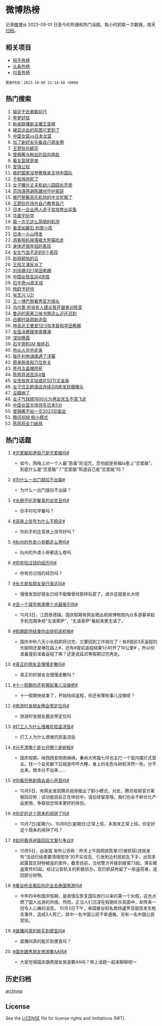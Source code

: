 # 微博热榜

记录[微博](https://www.weibo.com)从 2023-09-01 日至今的热搜和热门话题。每小时抓取一次数据，按天[归档](archives)。

## 相关项目

- [知乎热榜](https://github.com/hotarchive/zhihu)
- [头条热榜](https://github.com/hotarchive/toutiao)
- [抖音热榜](https://github.com/hotarchive/douyin)


`更新时间：2023-10-05 21:14:50 +0800`

## 热门搜索

1. [铆足干劲勇毅前行](https://m.weibo.cn/search?containerid=100103type%3D1%26t%3D10%26q%3D%23%E9%93%86%E8%B6%B3%E5%B9%B2%E5%8A%B2%E5%8B%87%E6%AF%85%E5%89%8D%E8%A1%8C%23&stream_entry_id=51&isnewpage=1&extparam=seat%3D1%26cate%3D10103%26dgr%3D0%26pos%3D0%26q%3D%2523%25E9%2593%2586%25E8%25B6%25B3%25E5%25B9%25B2%25E5%258A%25B2%25E5%258B%2587%25E6%25AF%2585%25E5%2589%258D%25E8%25A1%258C%2523%26c_type%3D51%26filter_type%3Drealtimehot%26stream_entry_id%3D51%26display_time%3D1696511688%26pre_seqid%3D169651168881601306964)
1. [李梦好猛](https://m.weibo.cn/search?containerid=100103type%3D1%26t%3D10%26q%3D%E6%9D%8E%E6%A2%A6%E5%A5%BD%E7%8C%9B&stream_entry_id=31&isnewpage=1&extparam=seat%3D1%26cate%3D5001%26band_rank%3D1%26pos%3D0%26q%3D%25E6%259D%258E%25E6%25A2%25A6%25E5%25A5%25BD%25E7%258C%259B%26flag%3D1%26dgr%3D0%26filter_type%3Drealtimehot%26stream_entry_id%3D31%26realpos%3D1%26c_type%3D31%26lcate%3D5001%26display_time%3D1696511688%26pre_seqid%3D169651168881601306964)
1. [新闻联播新主播王音棋](https://m.weibo.cn/search?containerid=100103type%3D1%26t%3D10%26q%3D%23%E6%96%B0%E9%97%BB%E8%81%94%E6%92%AD%E6%96%B0%E4%B8%BB%E6%92%AD%E7%8E%8B%E9%9F%B3%E6%A3%8B%23&stream_entry_id=31&isnewpage=1&extparam=seat%3D1%26cate%3D5001%26band_rank%3D2%26pos%3D1%26q%3D%2523%25E6%2596%25B0%25E9%2597%25BB%25E8%2581%2594%25E6%2592%25AD%25E6%2596%25B0%25E4%25B8%25BB%25E6%2592%25AD%25E7%258E%258B%25E9%259F%25B3%25E6%25A3%258B%2523%26flag%3D2%26dgr%3D0%26filter_type%3Drealtimehot%26stream_entry_id%3D31%26realpos%3D2%26c_type%3D31%26lcate%3D5001%26display_time%3D1696511688%26pre_seqid%3D169651168881601306964)
1. [被亚运会的氛围可爱到了](https://m.weibo.cn/search?containerid=100103type%3D1%26t%3D10%26q%3D%23%E8%A2%AB%E4%BA%9A%E8%BF%90%E4%BC%9A%E7%9A%84%E6%B0%9B%E5%9B%B4%E5%8F%AF%E7%88%B1%E5%88%B0%E4%BA%86%23&stream_entry_id=31&isnewpage=1&extparam=seat%3D1%26cate%3D5001%26band_rank%3D3%26pos%3D2%26q%3D%2523%25E8%25A2%25AB%25E4%25BA%259A%25E8%25BF%2590%25E4%25BC%259A%25E7%259A%2584%25E6%25B0%259B%25E5%259B%25B4%25E5%258F%25AF%25E7%2588%25B1%25E5%2588%25B0%25E4%25BA%2586%2523%26flag%3D1%26dgr%3D0%26filter_type%3Drealtimehot%26stream_entry_id%3D31%26realpos%3D3%26c_type%3D31%26lcate%3D5001%26display_time%3D1696511688%26pre_seqid%3D169651168881601306964)
1. [中国女篮vs日本女篮](https://m.weibo.cn/search?containerid=100103type%3D1%26t%3D10%26q%3D%23%E4%B8%AD%E5%9B%BD%E5%A5%B3%E7%AF%AEvs%E6%97%A5%E6%9C%AC%E5%A5%B3%E7%AF%AE%23&stream_entry_id=31&isnewpage=1&extparam=seat%3D1%26cate%3D5001%26band_rank%3D4%26pos%3D3%26q%3D%2523%25E4%25B8%25AD%25E5%259B%25BD%25E5%25A5%25B3%25E7%25AF%25AEvs%25E6%2597%25A5%25E6%259C%25AC%25E5%25A5%25B3%25E7%25AF%25AE%2523%26flag%3D16%26dgr%3D0%26filter_type%3Drealtimehot%26stream_entry_id%3D31%26realpos%3D4%26c_type%3D31%26lcate%3D5001%26display_time%3D1696511688%26pre_seqid%3D169651168881601306964)
1. [加了新好友先看自己朋友圈](https://m.weibo.cn/search?containerid=100103type%3D1%26t%3D10%26q%3D%23%E5%8A%A0%E4%BA%86%E6%96%B0%E5%A5%BD%E5%8F%8B%E5%85%88%E7%9C%8B%E8%87%AA%E5%B7%B1%E6%9C%8B%E5%8F%8B%E5%9C%88%23&stream_entry_id=31&isnewpage=1&extparam=seat%3D1%26cate%3D5001%26band_rank%3D5%26pos%3D4%26q%3D%2523%25E5%258A%25A0%25E4%25BA%2586%25E6%2596%25B0%25E5%25A5%25BD%25E5%258F%258B%25E5%2585%2588%25E7%259C%258B%25E8%2587%25AA%25E5%25B7%25B1%25E6%259C%258B%25E5%258F%258B%25E5%259C%2588%2523%26flag%3D1%26dgr%3D0%26filter_type%3Drealtimehot%26stream_entry_id%3D31%26realpos%3D5%26c_type%3D31%26lcate%3D5001%26display_time%3D1696511688%26pre_seqid%3D169651168881601306964)
1. [王楚钦孙颖莎](https://m.weibo.cn/search?containerid=100103type%3D1%26t%3D10%26q%3D%E7%8E%8B%E6%A5%9A%E9%92%A6%E5%AD%99%E9%A2%96%E8%8E%8E&stream_entry_id=31&isnewpage=1&extparam=seat%3D1%26cate%3D5001%26band_rank%3D6%26pos%3D5%26q%3D%25E7%258E%258B%25E6%25A5%259A%25E9%2592%25A6%25E5%25AD%2599%25E9%25A2%2596%25E8%258E%258E%26flag%3D2%26dgr%3D0%26filter_type%3Drealtimehot%26stream_entry_id%3D31%26realpos%3D6%26c_type%3D31%26lcate%3D5001%26display_time%3D1696511688%26pre_seqid%3D169651168881601306964)
1. [曾舜晞与粉丝的双向奔赴](https://m.weibo.cn/search?containerid=100103type%3D1%26t%3D10%26q%3D%23%E6%9B%BE%E8%88%9C%E6%99%9E%E4%B8%8E%E7%B2%89%E4%B8%9D%E7%9A%84%E5%8F%8C%E5%90%91%E5%A5%94%E8%B5%B4%23&stream_entry_id=31&isnewpage=1&extparam=seat%3D1%26cate%3D5001%26band_rank%3D7%26pos%3D6%26q%3D%2523%25E6%259B%25BE%25E8%2588%259C%25E6%2599%259E%25E4%25B8%258E%25E7%25B2%2589%25E4%25B8%259D%25E7%259A%2584%25E5%258F%258C%25E5%2590%2591%25E5%25A5%2594%25E8%25B5%25B4%2523%26is_ad_pos%3D1%26adid%3D206994%26dgr%3D0%26stream_entry_id%3D31%26filter_type%3Drealtimehot%26c_type%3D31%26lcate%3D5001%26display_time%3D1696511688%26pre_seqid%3D169651168881601306964)
1. [看女篮就是爽](https://m.weibo.cn/search?containerid=100103type%3D1%26t%3D10%26q%3D%E7%9C%8B%E5%A5%B3%E7%AF%AE%E5%B0%B1%E6%98%AF%E7%88%BD&stream_entry_id=31&isnewpage=1&extparam=seat%3D1%26cate%3D5001%26band_rank%3D7%26pos%3D7%26q%3D%25E7%259C%258B%25E5%25A5%25B3%25E7%25AF%25AE%25E5%25B0%25B1%25E6%2598%25AF%25E7%2588%25BD%26flag%3D1%26dgr%3D0%26filter_type%3Drealtimehot%26stream_entry_id%3D31%26realpos%3D7%26c_type%3D31%26lcate%3D5001%26display_time%3D1696511688%26pre_seqid%3D169651168881601306964)
1. [爱情公狱](https://m.weibo.cn/search?containerid=100103type%3D1%26t%3D10%26q%3D%23%E7%88%B1%E6%83%85%E5%85%AC%E7%8B%B1%23&stream_entry_id=31&isnewpage=1&extparam=seat%3D1%26cate%3D5001%26band_rank%3D8%26pos%3D8%26q%3D%2523%25E7%2588%25B1%25E6%2583%2585%25E5%2585%25AC%25E7%258B%25B1%2523%26flag%3D2%26dgr%3D0%26filter_type%3Drealtimehot%26stream_entry_id%3D31%26realpos%3D8%26c_type%3D31%26lcate%3D5001%26display_time%3D1696511688%26pre_seqid%3D169651168881601306964)
1. [我的国家没参赛我来支持中国队](https://m.weibo.cn/search?containerid=100103type%3D1%26t%3D10%26q%3D%23%E6%88%91%E7%9A%84%E5%9B%BD%E5%AE%B6%E6%B2%A1%E5%8F%82%E8%B5%9B%E6%88%91%E6%9D%A5%E6%94%AF%E6%8C%81%E4%B8%AD%E5%9B%BD%E9%98%9F%23&stream_entry_id=31&isnewpage=1&extparam=seat%3D1%26cate%3D5001%26band_rank%3D9%26pos%3D9%26q%3D%2523%25E6%2588%2591%25E7%259A%2584%25E5%259B%25BD%25E5%25AE%25B6%25E6%25B2%25A1%25E5%258F%2582%25E8%25B5%259B%25E6%2588%2591%25E6%259D%25A5%25E6%2594%25AF%25E6%258C%2581%25E4%25B8%25AD%25E5%259B%25BD%25E9%2598%259F%2523%26flag%3D0%26dgr%3D0%26filter_type%3Drealtimehot%26stream_entry_id%3D31%26realpos%3D9%26c_type%3D31%26lcate%3D5001%26display_time%3D1696511688%26pre_seqid%3D169651168881601306964)
1. [于和伟帅死了](https://m.weibo.cn/search?containerid=100103type%3D1%26t%3D10%26q%3D%23%E4%BA%8E%E5%92%8C%E4%BC%9F%E5%B8%85%E6%AD%BB%E4%BA%86%23&stream_entry_id=31&isnewpage=1&extparam=seat%3D1%26cate%3D5001%26band_rank%3D10%26pos%3D10%26q%3D%2523%25E4%25BA%258E%25E5%2592%258C%25E4%25BC%259F%25E5%25B8%2585%25E6%25AD%25BB%25E4%25BA%2586%2523%26flag%3D1%26dgr%3D0%26filter_type%3Drealtimehot%26stream_entry_id%3D31%26realpos%3D10%26c_type%3D31%26lcate%3D5001%26display_time%3D1696511688%26pre_seqid%3D169651168881601306964)
1. [女子曝光丈夫和幼儿园园长开房](https://m.weibo.cn/search?containerid=100103type%3D1%26t%3D10%26q%3D%23%E5%A5%B3%E5%AD%90%E6%9B%9D%E5%85%89%E4%B8%88%E5%A4%AB%E5%92%8C%E5%B9%BC%E5%84%BF%E5%9B%AD%E5%9B%AD%E9%95%BF%E5%BC%80%E6%88%BF%23&stream_entry_id=31&isnewpage=1&extparam=seat%3D1%26cate%3D5001%26band_rank%3D11%26pos%3D11%26q%3D%2523%25E5%25A5%25B3%25E5%25AD%2590%25E6%259B%259D%25E5%2585%2589%25E4%25B8%2588%25E5%25A4%25AB%25E5%2592%258C%25E5%25B9%25BC%25E5%2584%25BF%25E5%259B%25AD%25E5%259B%25AD%25E9%2595%25BF%25E5%25BC%2580%25E6%2588%25BF%2523%26flag%3D2%26dgr%3D0%26filter_type%3Drealtimehot%26stream_entry_id%3D31%26realpos%3D11%26c_type%3D31%26lcate%3D5001%26display_time%3D1696511688%26pre_seqid%3D169651168881601306964)
1. [范玮琪感谢陈建州守护家庭](https://m.weibo.cn/search?containerid=100103type%3D1%26t%3D10%26q%3D%23%E8%8C%83%E7%8E%AE%E7%90%AA%E6%84%9F%E8%B0%A2%E9%99%88%E5%BB%BA%E5%B7%9E%E5%AE%88%E6%8A%A4%E5%AE%B6%E5%BA%AD%23&stream_entry_id=31&isnewpage=1&extparam=seat%3D1%26cate%3D5001%26band_rank%3D12%26pos%3D12%26q%3D%2523%25E8%258C%2583%25E7%258E%25AE%25E7%2590%25AA%25E6%2584%259F%25E8%25B0%25A2%25E9%2599%2588%25E5%25BB%25BA%25E5%25B7%259E%25E5%25AE%2588%25E6%258A%25A4%25E5%25AE%25B6%25E5%25BA%25AD%2523%26flag%3D1%26dgr%3D0%26filter_type%3Drealtimehot%26stream_entry_id%3D31%26realpos%3D12%26c_type%3D31%26lcate%3D5001%26display_time%3D1696511688%26pre_seqid%3D169651168881601306964)
1. [被巴黎戴高乐机场的中文折服了](https://m.weibo.cn/search?containerid=100103type%3D1%26t%3D10%26q%3D%23%E8%A2%AB%E5%B7%B4%E9%BB%8E%E6%88%B4%E9%AB%98%E4%B9%90%E6%9C%BA%E5%9C%BA%E7%9A%84%E4%B8%AD%E6%96%87%E6%8A%98%E6%9C%8D%E4%BA%86%23&stream_entry_id=31&isnewpage=1&extparam=seat%3D1%26cate%3D5001%26band_rank%3D13%26pos%3D13%26q%3D%2523%25E8%25A2%25AB%25E5%25B7%25B4%25E9%25BB%258E%25E6%2588%25B4%25E9%25AB%2598%25E4%25B9%2590%25E6%259C%25BA%25E5%259C%25BA%25E7%259A%2584%25E4%25B8%25AD%25E6%2596%2587%25E6%258A%2598%25E6%259C%258D%25E4%25BA%2586%2523%26flag%3D1%26dgr%3D0%26filter_type%3Drealtimehot%26stream_entry_id%3D31%26realpos%3D13%26c_type%3D31%26lcate%3D5001%26display_time%3D1696511688%26pre_seqid%3D169651168881601306964)
1. [王楚钦在场外自己教育自己](https://m.weibo.cn/search?containerid=100103type%3D1%26t%3D10%26q%3D%23%E7%8E%8B%E6%A5%9A%E9%92%A6%E5%9C%A8%E5%9C%BA%E5%A4%96%E8%87%AA%E5%B7%B1%E6%95%99%E8%82%B2%E8%87%AA%E5%B7%B1%23&stream_entry_id=31&isnewpage=1&extparam=seat%3D1%26cate%3D5001%26band_rank%3D14%26pos%3D14%26q%3D%2523%25E7%258E%258B%25E6%25A5%259A%25E9%2592%25A6%25E5%259C%25A8%25E5%259C%25BA%25E5%25A4%2596%25E8%2587%25AA%25E5%25B7%25B1%25E6%2595%2599%25E8%2582%25B2%25E8%2587%25AA%25E5%25B7%25B1%2523%26flag%3D1%26dgr%3D0%26filter_type%3Drealtimehot%26stream_entry_id%3D31%26realpos%3D14%26c_type%3D31%26lcate%3D5001%26display_time%3D1696511688%26pre_seqid%3D169651168881601306964)
1. [日本一企业用人造子宫培育出鲨鱼](https://m.weibo.cn/search?containerid=100103type%3D1%26t%3D10%26q%3D%23%E6%97%A5%E6%9C%AC%E4%B8%80%E4%BC%81%E4%B8%9A%E7%94%A8%E4%BA%BA%E9%80%A0%E5%AD%90%E5%AE%AB%E5%9F%B9%E8%82%B2%E5%87%BA%E9%B2%A8%E9%B1%BC%23&stream_entry_id=31&isnewpage=1&extparam=seat%3D1%26cate%3D5001%26band_rank%3D15%26pos%3D15%26q%3D%2523%25E6%2597%25A5%25E6%259C%25AC%25E4%25B8%2580%25E4%25BC%2581%25E4%25B8%259A%25E7%2594%25A8%25E4%25BA%25BA%25E9%2580%25A0%25E5%25AD%2590%25E5%25AE%25AB%25E5%259F%25B9%25E8%2582%25B2%25E5%2587%25BA%25E9%25B2%25A8%25E9%25B1%25BC%2523%26flag%3D0%26dgr%3D0%26filter_type%3Drealtimehot%26stream_entry_id%3D31%26realpos%3D15%26c_type%3D31%26lcate%3D5001%26display_time%3D1696511688%26pre_seqid%3D169651168881601306964)
1. [华晨宇劝学](https://m.weibo.cn/search?containerid=100103type%3D1%26t%3D10%26q%3D%23%E5%8D%8E%E6%99%A8%E5%AE%87%E5%8A%9D%E5%AD%A6%23&stream_entry_id=31&isnewpage=1&extparam=seat%3D1%26cate%3D5001%26band_rank%3D16%26pos%3D16%26q%3D%2523%25E5%258D%258E%25E6%2599%25A8%25E5%25AE%2587%25E5%258A%259D%25E5%25AD%25A6%2523%26flag%3D1%26dgr%3D0%26filter_type%3Drealtimehot%26stream_entry_id%3D31%26realpos%3D16%26c_type%3D31%26lcate%3D5001%26display_time%3D1696511688%26pre_seqid%3D169651168881601306964)
1. [第一次见这么简陋的机场](https://m.weibo.cn/search?containerid=100103type%3D1%26t%3D10%26q%3D%E7%AC%AC%E4%B8%80%E6%AC%A1%E8%A7%81%E8%BF%99%E4%B9%88%E7%AE%80%E9%99%8B%E7%9A%84%E6%9C%BA%E5%9C%BA&stream_entry_id=31&isnewpage=1&extparam=seat%3D1%26cate%3D5001%26band_rank%3D17%26pos%3D17%26q%3D%25E7%25AC%25AC%25E4%25B8%2580%25E6%25AC%25A1%25E8%25A7%2581%25E8%25BF%2599%25E4%25B9%2588%25E7%25AE%2580%25E9%2599%258B%25E7%259A%2584%25E6%259C%25BA%25E5%259C%25BA%26flag%3D1%26dgr%3D0%26filter_type%3Drealtimehot%26stream_entry_id%3D31%26realpos%3D17%26c_type%3D31%26lcate%3D5001%26display_time%3D1696511688%26pre_seqid%3D169651168881601306964)
1. [看坚如磐石 别带小孩](https://m.weibo.cn/search?containerid=100103type%3D1%26t%3D10%26q%3D%E7%9C%8B%E5%9D%9A%E5%A6%82%E7%A3%90%E7%9F%B3+%E5%88%AB%E5%B8%A6%E5%B0%8F%E5%AD%A9&stream_entry_id=31&isnewpage=1&extparam=seat%3D1%26cate%3D5001%26band_rank%3D18%26pos%3D18%26q%3D%25E7%259C%258B%25E5%259D%259A%25E5%25A6%2582%25E7%25A3%2590%25E7%259F%25B3%2520%25E5%2588%25AB%25E5%25B8%25A6%25E5%25B0%258F%25E5%25AD%25A9%26flag%3D1%26dgr%3D0%26filter_type%3Drealtimehot%26stream_entry_id%3D31%26realpos%3D18%26c_type%3D31%26lcate%3D5001%26display_time%3D1696511688%26pre_seqid%3D169651168881601306964)
1. [日本一火山喷发](https://m.weibo.cn/search?containerid=100103type%3D1%26t%3D10%26q%3D%23%E6%97%A5%E6%9C%AC%E4%B8%80%E7%81%AB%E5%B1%B1%E5%96%B7%E5%8F%91%23&stream_entry_id=31&isnewpage=1&extparam=seat%3D1%26cate%3D5001%26band_rank%3D19%26pos%3D19%26q%3D%2523%25E6%2597%25A5%25E6%259C%25AC%25E4%25B8%2580%25E7%2581%25AB%25E5%25B1%25B1%25E5%2596%25B7%25E5%258F%2591%2523%26flag%3D0%26dgr%3D0%26filter_type%3Drealtimehot%26stream_entry_id%3D31%26realpos%3D19%26c_type%3D31%26lcate%3D5001%26display_time%3D1696511688%26pre_seqid%3D169651168881601306964)
1. [游客相机掉落被大熊猫捡走](https://m.weibo.cn/search?containerid=100103type%3D1%26t%3D10%26q%3D%23%E6%B8%B8%E5%AE%A2%E7%9B%B8%E6%9C%BA%E6%8E%89%E8%90%BD%E8%A2%AB%E5%A4%A7%E7%86%8A%E7%8C%AB%E6%8D%A1%E8%B5%B0%23&stream_entry_id=31&isnewpage=1&extparam=seat%3D1%26cate%3D5001%26band_rank%3D20%26pos%3D20%26q%3D%2523%25E6%25B8%25B8%25E5%25AE%25A2%25E7%259B%25B8%25E6%259C%25BA%25E6%258E%2589%25E8%2590%25BD%25E8%25A2%25AB%25E5%25A4%25A7%25E7%2586%258A%25E7%258C%25AB%25E6%258D%25A1%25E8%25B5%25B0%2523%26flag%3D1%26dgr%3D0%26filter_type%3Drealtimehot%26stream_entry_id%3D31%26realpos%3D20%26c_type%3D31%26lcate%3D5001%26display_time%3D1696511688%26pre_seqid%3D169651168881601306964)
1. [身体还很年轻的表现](https://m.weibo.cn/search?containerid=100103type%3D1%26t%3D10%26q%3D%23%E8%BA%AB%E4%BD%93%E8%BF%98%E5%BE%88%E5%B9%B4%E8%BD%BB%E7%9A%84%E8%A1%A8%E7%8E%B0%23&stream_entry_id=31&isnewpage=1&extparam=seat%3D1%26cate%3D5001%26band_rank%3D21%26pos%3D21%26q%3D%2523%25E8%25BA%25AB%25E4%25BD%2593%25E8%25BF%2598%25E5%25BE%2588%25E5%25B9%25B4%25E8%25BD%25BB%25E7%259A%2584%25E8%25A1%25A8%25E7%258E%25B0%2523%26flag%3D1%26dgr%3D0%26filter_type%3Drealtimehot%26stream_entry_id%3D31%26realpos%3D21%26c_type%3D31%26lcate%3D5001%26display_time%3D1696511688%26pre_seqid%3D169651168881601306964)
1. [女生气血不足的6个表现](https://m.weibo.cn/search?containerid=100103type%3D1%26t%3D10%26q%3D%23%E5%A5%B3%E7%94%9F%E6%B0%94%E8%A1%80%E4%B8%8D%E8%B6%B3%E7%9A%846%E4%B8%AA%E8%A1%A8%E7%8E%B0%23&stream_entry_id=31&isnewpage=1&extparam=seat%3D1%26cate%3D5001%26band_rank%3D22%26pos%3D22%26q%3D%2523%25E5%25A5%25B3%25E7%2594%259F%25E6%25B0%2594%25E8%25A1%2580%25E4%25B8%258D%25E8%25B6%25B3%25E7%259A%25846%25E4%25B8%25AA%25E8%25A1%25A8%25E7%258E%25B0%2523%26flag%3D0%26dgr%3D0%26filter_type%3Drealtimehot%26stream_entry_id%3D31%26realpos%3D22%26c_type%3D31%26lcate%3D5001%26display_time%3D1696511688%26pre_seqid%3D169651168881601306964)
1. [赵丽颖拍的云](https://m.weibo.cn/search?containerid=100103type%3D1%26t%3D10%26q%3D%23%E8%B5%B5%E4%B8%BD%E9%A2%96%E6%8B%8D%E7%9A%84%E4%BA%91%23&stream_entry_id=31&isnewpage=1&extparam=seat%3D1%26cate%3D5001%26band_rank%3D23%26pos%3D23%26q%3D%2523%25E8%25B5%25B5%25E4%25B8%25BD%25E9%25A2%2596%25E6%258B%258D%25E7%259A%2584%25E4%25BA%2591%2523%26flag%3D1%26dgr%3D0%26filter_type%3Drealtimehot%26stream_entry_id%3D31%26realpos%3D23%26c_type%3D31%26lcate%3D5001%26display_time%3D1696511688%26pre_seqid%3D169651168881601306964)
1. [王阳又演反派了](https://m.weibo.cn/search?containerid=100103type%3D1%26t%3D10%26q%3D%23%E7%8E%8B%E9%98%B3%E5%8F%88%E6%BC%94%E5%8F%8D%E6%B4%BE%E4%BA%86%23&stream_entry_id=31&isnewpage=1&extparam=seat%3D1%26cate%3D5001%26band_rank%3D24%26pos%3D24%26q%3D%2523%25E7%258E%258B%25E9%2598%25B3%25E5%258F%2588%25E6%25BC%2594%25E5%258F%258D%25E6%25B4%25BE%25E4%25BA%2586%2523%26flag%3D1%26dgr%3D0%26filter_type%3Drealtimehot%26stream_entry_id%3D31%26realpos%3D24%26c_type%3D31%26lcate%3D5001%26display_time%3D1696511688%26pre_seqid%3D169651168881601306964)
1. [刘炜珊3比1早田希娜](https://m.weibo.cn/search?containerid=100103type%3D1%26t%3D10%26q%3D%23%E5%88%98%E7%82%9C%E7%8F%8A3%E6%AF%941%E6%97%A9%E7%94%B0%E5%B8%8C%E5%A8%9C%23&stream_entry_id=31&isnewpage=1&extparam=seat%3D1%26cate%3D5001%26band_rank%3D25%26pos%3D25%26q%3D%2523%25E5%2588%2598%25E7%2582%259C%25E7%258F%258A3%25E6%25AF%25941%25E6%2597%25A9%25E7%2594%25B0%25E5%25B8%258C%25E5%25A8%259C%2523%26flag%3D1%26dgr%3D0%26filter_type%3Drealtimehot%26stream_entry_id%3D31%26realpos%3D25%26c_type%3D31%26lcate%3D5001%26display_time%3D1696511688%26pre_seqid%3D169651168881601306964)
1. [中国女排亚运4连胜](https://m.weibo.cn/search?containerid=100103type%3D1%26t%3D10%26q%3D%23%E4%B8%AD%E5%9B%BD%E5%A5%B3%E6%8E%92%E4%BA%9A%E8%BF%904%E8%BF%9E%E8%83%9C%23&stream_entry_id=31&isnewpage=1&extparam=seat%3D1%26cate%3D5001%26band_rank%3D26%26pos%3D26%26q%3D%2523%25E4%25B8%25AD%25E5%259B%25BD%25E5%25A5%25B3%25E6%258E%2592%25E4%25BA%259A%25E8%25BF%25904%25E8%25BF%259E%25E8%2583%259C%2523%26flag%3D1%26dgr%3D0%26filter_type%3Drealtimehot%26stream_entry_id%3D31%26realpos%3D26%26c_type%3D31%26lcate%3D5001%26display_time%3D1696511688%26pre_seqid%3D169651168881601306964)
1. [石宇奇vs周天成](https://m.weibo.cn/search?containerid=100103type%3D1%26t%3D10%26q%3D%E7%9F%B3%E5%AE%87%E5%A5%87vs%E5%91%A8%E5%A4%A9%E6%88%90&stream_entry_id=31&isnewpage=1&extparam=seat%3D1%26cate%3D5001%26band_rank%3D27%26pos%3D27%26q%3D%25E7%259F%25B3%25E5%25AE%2587%25E5%25A5%2587vs%25E5%2591%25A8%25E5%25A4%25A9%25E6%2588%2590%26flag%3D1%26dgr%3D0%26filter_type%3Drealtimehot%26stream_entry_id%3D31%26realpos%3D27%26c_type%3D31%26lcate%3D5001%26display_time%3D1696511688%26pre_seqid%3D169651168881601306964)
1. [杨舒予好帅](https://m.weibo.cn/search?containerid=100103type%3D1%26t%3D10%26q%3D%E6%9D%A8%E8%88%92%E4%BA%88%E5%A5%BD%E5%B8%85&stream_entry_id=31&isnewpage=1&extparam=seat%3D1%26cate%3D5001%26band_rank%3D28%26pos%3D28%26q%3D%25E6%259D%25A8%25E8%2588%2592%25E4%25BA%2588%25E5%25A5%25BD%25E5%25B8%2585%26flag%3D1%26dgr%3D0%26filter_type%3Drealtimehot%26stream_entry_id%3D31%26realpos%3D28%26c_type%3D31%26lcate%3D5001%26display_time%3D1696511688%26pre_seqid%3D169651168881601306964)
1. [张艺兴 UZI](https://m.weibo.cn/search?containerid=100103type%3D1%26t%3D10%26q%3D%E5%BC%A0%E8%89%BA%E5%85%B4+UZI&stream_entry_id=31&isnewpage=1&extparam=seat%3D1%26cate%3D5001%26band_rank%3D29%26pos%3D29%26q%3D%25E5%25BC%25A0%25E8%2589%25BA%25E5%2585%25B4%2520UZI%26flag%3D0%26dgr%3D0%26filter_type%3Drealtimehot%26stream_entry_id%3D31%26realpos%3D29%26c_type%3D31%26lcate%3D5001%26display_time%3D1696511688%26pre_seqid%3D169651168881601306964)
1. [王一博巴黎看秀官方镜头](https://m.weibo.cn/search?containerid=100103type%3D1%26t%3D10%26q%3D%23%E7%8E%8B%E4%B8%80%E5%8D%9A%E5%B7%B4%E9%BB%8E%E7%9C%8B%E7%A7%80%E5%AE%98%E6%96%B9%E9%95%9C%E5%A4%B4%23&stream_entry_id=31&isnewpage=1&extparam=seat%3D1%26cate%3D5001%26band_rank%3D30%26pos%3D30%26q%3D%2523%25E7%258E%258B%25E4%25B8%2580%25E5%258D%259A%25E5%25B7%25B4%25E9%25BB%258E%25E7%259C%258B%25E7%25A7%2580%25E5%25AE%2598%25E6%2596%25B9%25E9%2595%259C%25E5%25A4%25B4%2523%26flag%3D1%26dgr%3D0%26filter_type%3Drealtimehot%26stream_entry_id%3D31%26realpos%3D30%26c_type%3D31%26lcate%3D5001%26display_time%3D1696511688%26pre_seqid%3D169651168881601306964)
1. [乌尔善 听说有人建议我开塑身训练营](https://m.weibo.cn/search?containerid=100103type%3D1%26t%3D10%26q%3D%E4%B9%8C%E5%B0%94%E5%96%84+%E5%90%AC%E8%AF%B4%E6%9C%89%E4%BA%BA%E5%BB%BA%E8%AE%AE%E6%88%91%E5%BC%80%E5%A1%91%E8%BA%AB%E8%AE%AD%E7%BB%83%E8%90%A5&stream_entry_id=31&isnewpage=1&extparam=seat%3D1%26cate%3D5001%26band_rank%3D31%26pos%3D31%26q%3D%25E4%25B9%258C%25E5%25B0%2594%25E5%2596%2584%2520%25E5%2590%25AC%25E8%25AF%25B4%25E6%259C%2589%25E4%25BA%25BA%25E5%25BB%25BA%25E8%25AE%25AE%25E6%2588%2591%25E5%25BC%2580%25E5%25A1%2591%25E8%25BA%25AB%25E8%25AE%25AD%25E7%25BB%2583%25E8%2590%25A5%26flag%3D1%26dgr%3D0%26filter_type%3Drealtimehot%26stream_entry_id%3D31%26realpos%3D31%26c_type%3D31%26lcate%3D5001%26display_time%3D1696511688%26pre_seqid%3D169651168881601306964)
1. [鲁迅的家离三味书屋这么近还迟到](https://m.weibo.cn/search?containerid=100103type%3D1%26t%3D10%26q%3D%23%E9%B2%81%E8%BF%85%E7%9A%84%E5%AE%B6%E7%A6%BB%E4%B8%89%E5%91%B3%E4%B9%A6%E5%B1%8B%E8%BF%99%E4%B9%88%E8%BF%91%E8%BF%98%E8%BF%9F%E5%88%B0%23&stream_entry_id=31&isnewpage=1&extparam=seat%3D1%26cate%3D5001%26band_rank%3D32%26pos%3D32%26q%3D%2523%25E9%25B2%2581%25E8%25BF%2585%25E7%259A%2584%25E5%25AE%25B6%25E7%25A6%25BB%25E4%25B8%2589%25E5%2591%25B3%25E4%25B9%25A6%25E5%25B1%258B%25E8%25BF%2599%25E4%25B9%2588%25E8%25BF%2591%25E8%25BF%2598%25E8%25BF%259F%25E5%2588%25B0%2523%26flag%3D0%26dgr%3D0%26filter_type%3Drealtimehot%26stream_entry_id%3D31%26realpos%3D32%26c_type%3D31%26lcate%3D5001%26display_time%3D1696511688%26pre_seqid%3D169651168881601306964)
1. [白鹿时装周新造型](https://m.weibo.cn/search?containerid=100103type%3D1%26t%3D10%26q%3D%23%E7%99%BD%E9%B9%BF%E6%97%B6%E8%A3%85%E5%91%A8%E6%96%B0%E9%80%A0%E5%9E%8B%23&stream_entry_id=31&isnewpage=1&extparam=seat%3D1%26cate%3D5001%26band_rank%3D33%26pos%3D33%26q%3D%2523%25E7%2599%25BD%25E9%25B9%25BF%25E6%2597%25B6%25E8%25A3%2585%25E5%2591%25A8%25E6%2596%25B0%25E9%2580%25A0%25E5%259E%258B%2523%26flag%3D1%26dgr%3D0%26filter_type%3Drealtimehot%26stream_entry_id%3D31%26realpos%3D33%26c_type%3D31%26lcate%3D5001%26display_time%3D1696511688%26pre_seqid%3D169651168881601306964)
1. [林高远王曼昱1比3张本智和早田希娜](https://m.weibo.cn/search?containerid=100103type%3D1%26t%3D10%26q%3D%23%E6%9E%97%E9%AB%98%E8%BF%9C%E7%8E%8B%E6%9B%BC%E6%98%B11%E6%AF%943%E5%BC%A0%E6%9C%AC%E6%99%BA%E5%92%8C%E6%97%A9%E7%94%B0%E5%B8%8C%E5%A8%9C%23&stream_entry_id=31&isnewpage=1&extparam=seat%3D1%26cate%3D5001%26band_rank%3D34%26pos%3D34%26q%3D%2523%25E6%259E%2597%25E9%25AB%2598%25E8%25BF%259C%25E7%258E%258B%25E6%259B%25BC%25E6%2598%25B11%25E6%25AF%25943%25E5%25BC%25A0%25E6%259C%25AC%25E6%2599%25BA%25E5%2592%258C%25E6%2597%25A9%25E7%2594%25B0%25E5%25B8%258C%25E5%25A8%259C%2523%26flag%3D0%26dgr%3D0%26filter_type%3Drealtimehot%26stream_entry_id%3D31%26realpos%3D34%26c_type%3D31%26lcate%3D5001%26display_time%3D1696511688%26pre_seqid%3D169651168881601306964)
1. [女篮决赛媒体席爆满](https://m.weibo.cn/search?containerid=100103type%3D1%26t%3D10%26q%3D%23%E5%A5%B3%E7%AF%AE%E5%86%B3%E8%B5%9B%E5%AA%92%E4%BD%93%E5%B8%AD%E7%88%86%E6%BB%A1%23&stream_entry_id=31&isnewpage=1&extparam=seat%3D1%26cate%3D5001%26band_rank%3D35%26pos%3D35%26q%3D%2523%25E5%25A5%25B3%25E7%25AF%25AE%25E5%2586%25B3%25E8%25B5%259B%25E5%25AA%2592%25E4%25BD%2593%25E5%25B8%25AD%25E7%2588%2586%25E6%25BB%25A1%2523%26flag%3D1%26dgr%3D0%26filter_type%3Drealtimehot%26stream_entry_id%3D31%26realpos%3D35%26c_type%3D31%26lcate%3D5001%26display_time%3D1696511688%26pre_seqid%3D169651168881601306964)
1. [深圳晚霞](https://m.weibo.cn/search?containerid=100103type%3D1%26t%3D10%26q%3D%E6%B7%B1%E5%9C%B3%E6%99%9A%E9%9C%9E&stream_entry_id=31&isnewpage=1&extparam=seat%3D1%26cate%3D5001%26band_rank%3D36%26pos%3D36%26q%3D%25E6%25B7%25B1%25E5%259C%25B3%25E6%2599%259A%25E9%259C%259E%26flag%3D1%26dgr%3D0%26filter_type%3Drealtimehot%26stream_entry_id%3D31%26realpos%3D36%26c_type%3D31%26lcate%3D5001%26display_time%3D1696511688%26pre_seqid%3D169651168881601306964)
1. [石宇奇BGM 我姓石](https://m.weibo.cn/search?containerid=100103type%3D1%26t%3D10%26q%3D%E7%9F%B3%E5%AE%87%E5%A5%87BGM+%E6%88%91%E5%A7%93%E7%9F%B3&stream_entry_id=31&isnewpage=1&extparam=seat%3D1%26cate%3D5001%26band_rank%3D37%26pos%3D37%26q%3D%25E7%259F%25B3%25E5%25AE%2587%25E5%25A5%2587BGM%2520%25E6%2588%2591%25E5%25A7%2593%25E7%259F%25B3%26flag%3D1%26dgr%3D0%26filter_type%3Drealtimehot%26stream_entry_id%3D31%26realpos%3D37%26c_type%3D31%26lcate%3D5001%26display_time%3D1696511688%26pre_seqid%3D169651168881601306964)
1. [他从火光中走来](https://m.weibo.cn/search?containerid=100103type%3D1%26t%3D10%26q%3D%E4%BB%96%E4%BB%8E%E7%81%AB%E5%85%89%E4%B8%AD%E8%B5%B0%E6%9D%A5&stream_entry_id=31&isnewpage=1&extparam=seat%3D1%26cate%3D5001%26band_rank%3D38%26pos%3D38%26q%3D%25E4%25BB%2596%25E4%25BB%258E%25E7%2581%25AB%25E5%2585%2589%25E4%25B8%25AD%25E8%25B5%25B0%25E6%259D%25A5%26flag%3D0%26dgr%3D0%26filter_type%3Drealtimehot%26stream_entry_id%3D31%26realpos%3D38%26c_type%3D31%26lcate%3D5001%26display_time%3D1696511688%26pre_seqid%3D169651168881601306964)
1. [我在利物浦偶遇了洋幂](https://m.weibo.cn/search?containerid=100103type%3D1%26t%3D10%26q%3D%23%E6%88%91%E5%9C%A8%E5%88%A9%E7%89%A9%E6%B5%A6%E5%81%B6%E9%81%87%E4%BA%86%E6%B4%8B%E5%B9%82%23&stream_entry_id=31&isnewpage=1&extparam=seat%3D1%26cate%3D5001%26band_rank%3D39%26pos%3D39%26q%3D%2523%25E6%2588%2591%25E5%259C%25A8%25E5%2588%25A9%25E7%2589%25A9%25E6%25B5%25A6%25E5%2581%25B6%25E9%2581%2587%25E4%25BA%2586%25E6%25B4%258B%25E5%25B9%2582%2523%26flag%3D1%26dgr%3D0%26filter_type%3Drealtimehot%26stream_entry_id%3D31%26realpos%3D39%26c_type%3D31%26lcate%3D5001%26display_time%3D1696511688%26pre_seqid%3D169651168881601306964)
1. [原来脱发和穴位有关](https://m.weibo.cn/search?containerid=100103type%3D1%26t%3D10%26q%3D%23%E5%8E%9F%E6%9D%A5%E8%84%B1%E5%8F%91%E5%92%8C%E7%A9%B4%E4%BD%8D%E6%9C%89%E5%85%B3%23&stream_entry_id=31&isnewpage=1&extparam=seat%3D1%26cate%3D5001%26band_rank%3D40%26pos%3D40%26q%3D%2523%25E5%258E%259F%25E6%259D%25A5%25E8%2584%25B1%25E5%258F%2591%25E5%2592%258C%25E7%25A9%25B4%25E4%25BD%258D%25E6%259C%2589%25E5%2585%25B3%2523%26flag%3D1%26dgr%3D0%26filter_type%3Drealtimehot%26stream_entry_id%3D31%26realpos%3D40%26c_type%3D31%26lcate%3D5001%26display_time%3D1696511688%26pre_seqid%3D169651168881601306964)
1. [李月汝盖帽帅死](https://m.weibo.cn/search?containerid=100103type%3D1%26t%3D10%26q%3D%E6%9D%8E%E6%9C%88%E6%B1%9D%E7%9B%96%E5%B8%BD%E5%B8%85%E6%AD%BB&stream_entry_id=31&isnewpage=1&extparam=seat%3D1%26cate%3D5001%26band_rank%3D41%26pos%3D41%26q%3D%25E6%259D%258E%25E6%259C%2588%25E6%25B1%259D%25E7%259B%2596%25E5%25B8%25BD%25E5%25B8%2585%25E6%25AD%25BB%26flag%3D1%26dgr%3D0%26filter_type%3Drealtimehot%26stream_entry_id%3D31%26realpos%3D41%26c_type%3D31%26lcate%3D5001%26display_time%3D1696511688%26pre_seqid%3D169651168881601306964)
1. [陈雨菲进亚运4强](https://m.weibo.cn/search?containerid=100103type%3D1%26t%3D10%26q%3D%23%E9%99%88%E9%9B%A8%E8%8F%B2%E8%BF%9B%E4%BA%9A%E8%BF%904%E5%BC%BA%23&stream_entry_id=31&isnewpage=1&extparam=seat%3D1%26cate%3D5001%26band_rank%3D42%26pos%3D42%26q%3D%2523%25E9%2599%2588%25E9%259B%25A8%25E8%258F%25B2%25E8%25BF%259B%25E4%25BA%259A%25E8%25BF%25904%25E5%25BC%25BA%2523%26flag%3D1%26dgr%3D0%26filter_type%3Drealtimehot%26stream_entry_id%3D31%26realpos%3D42%26c_type%3D31%26lcate%3D5001%26display_time%3D1696511688%26pre_seqid%3D169651168881601306964)
1. [女孩放弃买钻戒花50万买金条](https://m.weibo.cn/search?containerid=100103type%3D1%26t%3D10%26q%3D%23%E5%A5%B3%E5%AD%A9%E6%94%BE%E5%BC%83%E4%B9%B0%E9%92%BB%E6%88%92%E8%8A%B150%E4%B8%87%E4%B9%B0%E9%87%91%E6%9D%A1%23&stream_entry_id=31&isnewpage=1&extparam=seat%3D1%26cate%3D5001%26band_rank%3D43%26pos%3D43%26q%3D%2523%25E5%25A5%25B3%25E5%25AD%25A9%25E6%2594%25BE%25E5%25BC%2583%25E4%25B9%25B0%25E9%2592%25BB%25E6%2588%2592%25E8%258A%25B150%25E4%25B8%2587%25E4%25B9%25B0%25E9%2587%2591%25E6%259D%25A1%2523%26flag%3D0%26dgr%3D0%26filter_type%3Drealtimehot%26stream_entry_id%3D31%26realpos%3D43%26c_type%3D31%26lcate%3D5001%26display_time%3D1696511688%26pre_seqid%3D169651168881601306964)
1. [女子住主题酒店连续3间房发现摄像头](https://m.weibo.cn/search?containerid=100103type%3D1%26t%3D10%26q%3D%23%E5%A5%B3%E5%AD%90%E4%BD%8F%E4%B8%BB%E9%A2%98%E9%85%92%E5%BA%97%E8%BF%9E%E7%BB%AD3%E9%97%B4%E6%88%BF%E5%8F%91%E7%8E%B0%E6%91%84%E5%83%8F%E5%A4%B4%23&stream_entry_id=31&isnewpage=1&extparam=seat%3D1%26cate%3D5001%26band_rank%3D44%26pos%3D44%26q%3D%2523%25E5%25A5%25B3%25E5%25AD%2590%25E4%25BD%258F%25E4%25B8%25BB%25E9%25A2%2598%25E9%2585%2592%25E5%25BA%2597%25E8%25BF%259E%25E7%25BB%25AD3%25E9%2597%25B4%25E6%2588%25BF%25E5%258F%2591%25E7%258E%25B0%25E6%2591%2584%25E5%2583%258F%25E5%25A4%25B4%2523%26flag%3D0%26dgr%3D0%26filter_type%3Drealtimehot%26stream_entry_id%3D31%26realpos%3D44%26c_type%3D31%26lcate%3D5001%26display_time%3D1696511688%26pre_seqid%3D169651168881601306964)
1. [豆瓣崩了](https://m.weibo.cn/search?containerid=100103type%3D1%26t%3D10%26q%3D%E8%B1%86%E7%93%A3%E5%B4%A9%E4%BA%86&stream_entry_id=31&isnewpage=1&extparam=seat%3D1%26cate%3D5001%26band_rank%3D45%26pos%3D45%26q%3D%25E8%25B1%2586%25E7%2593%25A3%25E5%25B4%25A9%25E4%25BA%2586%26flag%3D1%26dgr%3D0%26filter_type%3Drealtimehot%26stream_entry_id%3D31%26realpos%3D45%26c_type%3D31%26lcate%3D5001%26display_time%3D1696511688%26pre_seqid%3D169651168881601306964)
1. [女子气球绑1800元为男友庆生不慎飞走](https://m.weibo.cn/search?containerid=100103type%3D1%26t%3D10%26q%3D%23%E5%A5%B3%E5%AD%90%E6%B0%94%E7%90%83%E7%BB%911800%E5%85%83%E4%B8%BA%E7%94%B7%E5%8F%8B%E5%BA%86%E7%94%9F%E4%B8%8D%E6%85%8E%E9%A3%9E%E8%B5%B0%23&stream_entry_id=31&isnewpage=1&extparam=seat%3D1%26cate%3D5001%26band_rank%3D46%26pos%3D46%26q%3D%2523%25E5%25A5%25B3%25E5%25AD%2590%25E6%25B0%2594%25E7%2590%2583%25E7%25BB%25911800%25E5%2585%2583%25E4%25B8%25BA%25E7%2594%25B7%25E5%258F%258B%25E5%25BA%2586%25E7%2594%259F%25E4%25B8%258D%25E6%2585%258E%25E9%25A3%259E%25E8%25B5%25B0%2523%26flag%3D0%26dgr%3D0%26filter_type%3Drealtimehot%26stream_entry_id%3D31%26realpos%3D46%26c_type%3D31%26lcate%3D5001%26display_time%3D1696511688%26pre_seqid%3D169651168881601306964)
1. [中国女篮半场领先日本5分](https://m.weibo.cn/search?containerid=100103type%3D1%26t%3D10%26q%3D%23%E4%B8%AD%E5%9B%BD%E5%A5%B3%E7%AF%AE%E5%8D%8A%E5%9C%BA%E9%A2%86%E5%85%88%E6%97%A5%E6%9C%AC5%E5%88%86%23&stream_entry_id=31&isnewpage=1&extparam=seat%3D1%26cate%3D5001%26band_rank%3D47%26pos%3D47%26q%3D%2523%25E4%25B8%25AD%25E5%259B%25BD%25E5%25A5%25B3%25E7%25AF%25AE%25E5%258D%258A%25E5%259C%25BA%25E9%25A2%2586%25E5%2585%2588%25E6%2597%25A5%25E6%259C%25AC5%25E5%2588%2586%2523%26flag%3D1%26dgr%3D0%26filter_type%3Drealtimehot%26stream_entry_id%3D31%26realpos%3D47%26c_type%3D31%26lcate%3D5001%26display_time%3D1696511688%26pre_seqid%3D169651168881601306964)
1. [曾舜晞不如一见2023见面会](https://m.weibo.cn/search?containerid=100103type%3D1%26t%3D10%26q%3D%23%E6%9B%BE%E8%88%9C%E6%99%9E%E4%B8%8D%E5%A6%82%E4%B8%80%E8%A7%812023%E8%A7%81%E9%9D%A2%E4%BC%9A%23&stream_entry_id=31&isnewpage=1&extparam=seat%3D1%26cate%3D5001%26band_rank%3D48%26pos%3D48%26q%3D%2523%25E6%259B%25BE%25E8%2588%259C%25E6%2599%259E%25E4%25B8%258D%25E5%25A6%2582%25E4%25B8%2580%25E8%25A7%25812023%25E8%25A7%2581%25E9%259D%25A2%25E4%25BC%259A%2523%26flag%3D0%26dgr%3D0%26filter_type%3Drealtimehot%26stream_entry_id%3D31%26realpos%3D48%26c_type%3D31%26lcate%3D5001%26display_time%3D1696511688%26pre_seqid%3D169651168881601306964)
1. [腾讯视频 胆小模式](https://m.weibo.cn/search?containerid=100103type%3D1%26t%3D10%26q%3D%E8%85%BE%E8%AE%AF%E8%A7%86%E9%A2%91+%E8%83%86%E5%B0%8F%E6%A8%A1%E5%BC%8F&stream_entry_id=31&isnewpage=1&extparam=seat%3D1%26cate%3D5001%26band_rank%3D49%26pos%3D49%26q%3D%25E8%2585%25BE%25E8%25AE%25AF%25E8%25A7%2586%25E9%25A2%2591%2520%25E8%2583%2586%25E5%25B0%258F%25E6%25A8%25A1%25E5%25BC%258F%26flag%3D0%26dgr%3D0%26filter_type%3Drealtimehot%26stream_entry_id%3D31%26realpos%3D49%26c_type%3D31%26lcate%3D5001%26display_time%3D1696511688%26pre_seqid%3D169651168881601306964)
1. [陈雨菲全力破局](https://m.weibo.cn/search?containerid=100103type%3D1%26t%3D10%26q%3D%23%E9%99%88%E9%9B%A8%E8%8F%B2%E5%85%A8%E5%8A%9B%E7%A0%B4%E5%B1%80%23&stream_entry_id=31&isnewpage=1&extparam=seat%3D1%26cate%3D5001%26band_rank%3D50%26pos%3D50%26q%3D%2523%25E9%2599%2588%25E9%259B%25A8%25E8%258F%25B2%25E5%2585%25A8%25E5%258A%259B%25E7%25A0%25B4%25E5%25B1%2580%2523%26flag%3D1%26dgr%3D0%26filter_type%3Drealtimehot%26stream_entry_id%3D31%26realpos%3D50%26c_type%3D31%26lcate%3D5001%26display_time%3D1696511688%26pre_seqid%3D169651168881601306964)

## 热门话题

1. [#恋爱脑知道自己是恋爱脑吗#](https://m.weibo.cn/search?containerid=231522type%3D1%26t%3D10%26q%3D%23%E6%81%8B%E7%88%B1%E8%84%91%E7%9F%A5%E9%81%93%E8%87%AA%E5%B7%B1%E6%98%AF%E6%81%8B%E7%88%B1%E8%84%91%E5%90%97%23&stream_entry_id=128&isnewpage=1&extparam=seat%3D1%26unitid%3D1696468896533%26pos%3D1-0-0%26c_type%3D128%26dgr%3D0%26cate%3D5004%26lcate%3D5004%26display_time%3D1696511689%26pre_seqid%3D169651168991902719174)
    - 如今，网络上对一个人最“恶毒”的诅咒，恐怕就是祝福ta患上“恋爱脑”。到底什么是“恋爱脑”？“恋爱脑”知道自己是“恋爱脑”吗？

1. [#为什么一出门就拉不出屎#](https://m.weibo.cn/search?containerid=231522type%3D1%26t%3D10%26q%3D%23%E4%B8%BA%E4%BB%80%E4%B9%88%E4%B8%80%E5%87%BA%E9%97%A8%E5%B0%B1%E6%8B%89%E4%B8%8D%E5%87%BA%E5%B1%8E%23&stream_entry_id=128&isnewpage=1&extparam=seat%3D1%26unitid%3D1696504585276%26pos%3D1-0-1%26c_type%3D128%26dgr%3D0%26cate%3D5004%26lcate%3D5004%26display_time%3D1696511689%26pre_seqid%3D169651168991902719174)
    - 为什么一出门就拉不出屎？

1. [#长期不吃早餐真的会变丑吗#](https://m.weibo.cn/search?containerid=231522type%3D1%26t%3D10%26q%3D%23%E9%95%BF%E6%9C%9F%E4%B8%8D%E5%90%83%E6%97%A9%E9%A4%90%E7%9C%9F%E7%9A%84%E4%BC%9A%E5%8F%98%E4%B8%91%E5%90%97%23&stream_entry_id=128&isnewpage=1&extparam=seat%3D1%26unitid%3D1696507283712%26pos%3D1-0-2%26c_type%3D128%26dgr%3D0%26cate%3D5004%26lcate%3D5004%26display_time%3D1696511689%26pre_seqid%3D169651168991902719174)
    - 你平时吃早餐吗？

1. [#高铁上信号为什么不稳定#](https://m.weibo.cn/search?containerid=231522type%3D1%26t%3D10%26q%3D%23%E9%AB%98%E9%93%81%E4%B8%8A%E4%BF%A1%E5%8F%B7%E4%B8%BA%E4%BB%80%E4%B9%88%E4%B8%8D%E7%A8%B3%E5%AE%9A%23&stream_entry_id=128&isnewpage=1&extparam=seat%3D1%26unitid%3D1696408299276%26pos%3D1-0-3%26c_type%3D128%26dgr%3D0%26cate%3D5004%26lcate%3D5004%26display_time%3D1696511689%26pre_seqid%3D169651168991902719174)
    - 你的手机在高铁上信号好吗？

1. [#杭州的外卖小哥都这么卷吗#](https://m.weibo.cn/search?containerid=231522type%3D1%26t%3D10%26q%3D%23%E6%9D%AD%E5%B7%9E%E7%9A%84%E5%A4%96%E5%8D%96%E5%B0%8F%E5%93%A5%E9%83%BD%E8%BF%99%E4%B9%88%E5%8D%B7%E5%90%97%23&stream_entry_id=128&isnewpage=1&extparam=seat%3D1%26unitid%3D1696500382649%26pos%3D1-0-4%26c_type%3D128%26dgr%3D0%26cate%3D5004%26lcate%3D5004%26display_time%3D1696511689%26pre_seqid%3D169651168991902719174)
    - 杭州的外卖小哥都这么卷吗

1. [#你有捡过钱的经历吗#](https://m.weibo.cn/search?containerid=231522type%3D1%26t%3D10%26q%3D%23%E4%BD%A0%E6%9C%89%E6%8D%A1%E8%BF%87%E9%92%B1%E7%9A%84%E7%BB%8F%E5%8E%86%E5%90%97%23&stream_entry_id=128&isnewpage=1&extparam=seat%3D1%26unitid%3D1696507581421%26pos%3D1-0-5%26c_type%3D128%26dgr%3D0%26cate%3D5004%26lcate%3D5004%26display_time%3D1696511689%26pre_seqid%3D169651168991902719174)
    - 你有捡过钱的经历吗？

1. [#长大是和朋友渐行渐远吗#](https://m.weibo.cn/search?containerid=231522type%3D1%26t%3D10%26q%3D%23%E9%95%BF%E5%A4%A7%E6%98%AF%E5%92%8C%E6%9C%8B%E5%8F%8B%E6%B8%90%E8%A1%8C%E6%B8%90%E8%BF%9C%E5%90%97%23&stream_entry_id=128&isnewpage=1&extparam=seat%3D1%26unitid%3D1696401088523%26pos%3D1-0-6%26c_type%3D128%26dgr%3D0%26cate%3D5004%26lcate%3D5004%26display_time%3D1696511689%26pre_seqid%3D169651168991902719174)
    - 慢慢发现好朋友已经不能像曾经那样玩耍了，或许这就是长大吧

1. [#去一个城市旅游哪个点最吸引你#](https://m.weibo.cn/search?containerid=231522type%3D1%26t%3D10%26q%3D%23%E5%8E%BB%E4%B8%80%E4%B8%AA%E5%9F%8E%E5%B8%82%E6%97%85%E6%B8%B8%E5%93%AA%E4%B8%AA%E7%82%B9%E6%9C%80%E5%90%B8%E5%BC%95%E4%BD%A0%23&stream_entry_id=128&isnewpage=1&extparam=seat%3D1%26unitid%3D1696383980170%26pos%3D1-0-7%26c_type%3D128%26dgr%3D0%26cate%3D5004%26lcate%3D5004%26display_time%3D1696511689%26pre_seqid%3D169651168991902719174)
    - 10月3日，江西景德镇。国庆假期有网友晒出视频博物馆内众多游客举起手机包围争拍“无语菩萨”，“无语菩萨”看起来更无语了。

1. [#假期即将结束你会提前返程嘛#](https://m.weibo.cn/search?containerid=231522type%3D1%26t%3D10%26q%3D%23%E5%81%87%E6%9C%9F%E5%8D%B3%E5%B0%86%E7%BB%93%E6%9D%9F%E4%BD%A0%E4%BC%9A%E6%8F%90%E5%89%8D%E8%BF%94%E7%A8%8B%E5%98%9B%23&stream_entry_id=128&isnewpage=1&extparam=seat%3D1%26unitid%3D1696490214055%26pos%3D1-0-8%26c_type%3D128%26dgr%3D0%26cate%3D5004%26lcate%3D5004%26display_time%3D1696511689%26pre_seqid%3D169651168991902719174)
    - 国庆中秋八天小长假即将过完，又要回到工作岗位了！有#提前3天返程的大聪明还是堵在路上#，还有#提前返程结果1小时开了10公里# ，所以你准备提前准备返程了嘛？还是说延迟等假期过完再走。

1. [#真正的朋友会慢慢走散吗#](https://m.weibo.cn/search?containerid=231522type%3D1%26t%3D10%26q%3D%23%E7%9C%9F%E6%AD%A3%E7%9A%84%E6%9C%8B%E5%8F%8B%E4%BC%9A%E6%85%A2%E6%85%A2%E8%B5%B0%E6%95%A3%E5%90%97%23&stream_entry_id=128&isnewpage=1&extparam=seat%3D1%26unitid%3D1696346496450%26pos%3D1-0-9%26c_type%3D128%26dgr%3D0%26cate%3D5004%26lcate%3D5004%26display_time%3D1696511689%26pre_seqid%3D169651168991902719174)
    - 真正的好朋友会慢慢走散吗？

1. [#十一假期你还有哪些事儿没做呢#](https://m.weibo.cn/search?containerid=231522type%3D1%26t%3D10%26q%3D%23%E5%8D%81%E4%B8%80%E5%81%87%E6%9C%9F%E4%BD%A0%E8%BF%98%E6%9C%89%E5%93%AA%E4%BA%9B%E4%BA%8B%E5%84%BF%E6%B2%A1%E5%81%9A%E5%91%A2%23&stream_entry_id=128&isnewpage=1&extparam=seat%3D1%26unitid%3D1696404690020%26pos%3D1-0-10%26c_type%3D128%26dgr%3D0%26cate%3D5004%26lcate%3D5004%26display_time%3D1696511689%26pre_seqid%3D169651168991902719174)
    - 十一假期快结束了，开始陆续返程，你还有哪些事儿没做呢？  ​​​

1. [#旅游时发朋友圈会带定位吗#](https://m.weibo.cn/search?containerid=231522type%3D1%26t%3D10%26q%3D%23%E6%97%85%E6%B8%B8%E6%97%B6%E5%8F%91%E6%9C%8B%E5%8F%8B%E5%9C%88%E4%BC%9A%E5%B8%A6%E5%AE%9A%E4%BD%8D%E5%90%97%23&stream_entry_id=128&isnewpage=1&extparam=seat%3D1%26unitid%3D1696375609097%26pos%3D1-0-11%26c_type%3D128%26dgr%3D0%26cate%3D5004%26lcate%3D5004%26display_time%3D1696511689%26pre_seqid%3D169651168991902719174)
    - 旅游时发朋友圈会带定位吗

1. [#打工人为什么很难抗拒盖浇饭#](https://m.weibo.cn/search?containerid=231522type%3D1%26t%3D10%26q%3D%23%E6%89%93%E5%B7%A5%E4%BA%BA%E4%B8%BA%E4%BB%80%E4%B9%88%E5%BE%88%E9%9A%BE%E6%8A%97%E6%8B%92%E7%9B%96%E6%B5%87%E9%A5%AD%23&stream_entry_id=128&isnewpage=1&extparam=seat%3D1%26unitid%3D1696422405641%26pos%3D1-0-12%26c_type%3D128%26dgr%3D0%26cate%3D5004%26lcate%3D5004%26display_time%3D1696511689%26pre_seqid%3D169651168991902719174)
    - 打工人为什么很难抗拒盖浇饭

1. [#分不清哪个是七仔哪个是树桩#](https://m.weibo.cn/search?containerid=231522type%3D1%26t%3D10%26q%3D%23%E5%88%86%E4%B8%8D%E6%B8%85%E5%93%AA%E4%B8%AA%E6%98%AF%E4%B8%83%E4%BB%94%E5%93%AA%E4%B8%AA%E6%98%AF%E6%A0%91%E6%A1%A9%23&stream_entry_id=128&isnewpage=1&extparam=seat%3D1%26unitid%3D1696475804226%26pos%3D1-0-13%26c_type%3D128%26dgr%3D0%26cate%3D5004%26lcate%3D5004%26display_time%3D1696511689%26pre_seqid%3D169651168991902719174)
    - 国庆假期，陕西西安阴雨绵绵，秦岭大熊猫七仔也主打一个室内摆烂式营业。找一个旮旯躺下后就是呼呼大睡，身上的毛色与树桩浑然一色，分不出来，根本分不出来……

1. [#你看恐怖剧情会调小声音吗#](https://m.weibo.cn/search?containerid=231522type%3D1%26t%3D10%26q%3D%23%E4%BD%A0%E7%9C%8B%E6%81%90%E6%80%96%E5%89%A7%E6%83%85%E4%BC%9A%E8%B0%83%E5%B0%8F%E5%A3%B0%E9%9F%B3%E5%90%97%23&stream_entry_id=128&isnewpage=1&extparam=seat%3D1%26unitid%3D1696493489130%26pos%3D1-0-14%26c_type%3D128%26dgr%3D0%26cate%3D5004%26lcate%3D5004%26display_time%3D1696511689%26pre_seqid%3D169651168991902719174)
    - 10月5日，有网友发现腾讯视频推出了胆小模式。对此，腾讯视频官方客服回应称：该功能目前正在体验中，请后续留意哦。我们也会不断优化产品使用，争取给您带来更好的体验。

1. [#你定好这个周末的闹钟了吗#](https://m.weibo.cn/search?containerid=231522type%3D1%26t%3D10%26q%3D%23%E4%BD%A0%E5%AE%9A%E5%A5%BD%E8%BF%99%E4%B8%AA%E5%91%A8%E6%9C%AB%E7%9A%84%E9%97%B9%E9%92%9F%E4%BA%86%E5%90%97%23&stream_entry_id=128&isnewpage=1&extparam=seat%3D1%26unitid%3D1696486293824%26pos%3D1-0-15%26c_type%3D128%26dgr%3D0%26cate%3D5004%26lcate%3D5004%26display_time%3D1696511689%26pre_seqid%3D169651168991902719174)
    - 10月7日(星期六)、10月8日(星期日)正常上班，本周末正常上班。你定好这个周末的闹钟了吗？

1. [#如何看待迷笛回应文案引争议#](https://m.weibo.cn/search?containerid=231522type%3D1%26t%3D10%26q%3D%23%E5%A6%82%E4%BD%95%E7%9C%8B%E5%BE%85%E8%BF%B7%E7%AC%9B%E5%9B%9E%E5%BA%94%E6%96%87%E6%A1%88%E5%BC%95%E4%BA%89%E8%AE%AE%23&stream_entry_id=128&isnewpage=1&extparam=seat%3D1%26unitid%3D1696484193433%26pos%3D1-0-16%26c_type%3D128%26dgr%3D0%26cate%3D5004%26lcate%3D5004%26display_time%3D1696511689%26pre_seqid%3D169651168991902719174)
    - 10月5日，@迷笛 发布公告称：昨天上午因网民陈某(已被抓获)违规发布“活动已结束要清理现场”的不实信息，引发附近村民趁乱下手，出现多起露营区财物被盗的案件。截至目前，当地警方共接到报案73起，落实被盗案件65起。经过公安机关的积极侦办，现已抓获拘留了一些盗窃者，追回部分财物。

1. [#曼谷枪击案后你还会去泰国旅游吗#](https://m.weibo.cn/search?containerid=231522type%3D1%26t%3D10%26q%3D%23%E6%9B%BC%E8%B0%B7%E6%9E%AA%E5%87%BB%E6%A1%88%E5%90%8E%E4%BD%A0%E8%BF%98%E4%BC%9A%E5%8E%BB%E6%B3%B0%E5%9B%BD%E6%97%85%E6%B8%B8%E5%90%97%23&stream_entry_id=128&isnewpage=1&extparam=seat%3D1%26unitid%3D1696475491944%26pos%3D1-0-17%26c_type%3D128%26dgr%3D0%26cate%3D5004%26lcate%3D5004%26display_time%3D1696511689%26pre_seqid%3D169651168991902719174)
    - 今年的中秋国庆假期，是疫情后恢复国际旅行以来的第一个长假，这也点燃了国人出游的热情。然而，正当人们沉浸在假期欢乐氛围中，却传来一则令人心痛的消息。
10月3日下午，泰国曼谷知名商场暹罗百丽宫发生枪击事件，造成3人死亡，其中一名中国公民不幸遇难，另有一名中国公民受伤。

1. [#直播间真的能买到便宜吗#](https://m.weibo.cn/search?containerid=231522type%3D1%26t%3D10%26q%3D%23%E7%9B%B4%E6%92%AD%E9%97%B4%E7%9C%9F%E7%9A%84%E8%83%BD%E4%B9%B0%E5%88%B0%E4%BE%BF%E5%AE%9C%E5%90%97%23&stream_entry_id=128&isnewpage=1&extparam=seat%3D1%26unitid%3D1696474879705%26pos%3D1-0-18%26c_type%3D128%26dgr%3D0%26cate%3D5004%26lcate%3D5004%26display_time%3D1696511689%26pre_seqid%3D169651168991902719174)
    - 直播间真的能买到便宜吗？

1. [#国庆跟男朋友旅游要AA吗#](https://m.weibo.cn/search?containerid=231522type%3D1%26t%3D10%26q%3D%23%E5%9B%BD%E5%BA%86%E8%B7%9F%E7%94%B7%E6%9C%8B%E5%8F%8B%E6%97%85%E6%B8%B8%E8%A6%81AA%E5%90%97%23&stream_entry_id=128&isnewpage=1&extparam=seat%3D1%26unitid%3D1696499793134%26pos%3D1-0-19%26c_type%3D128%26dgr%3D0%26cate%3D5004%26lcate%3D5004%26display_time%3D1696511689%26pre_seqid%3D169651168991902719174)
    - 大家觉得国庆跟男朋友旅游要AA吗？带上话题一起来聊聊吧～


## 历史归档

[archives](archives)

## License

See the [LICENSE](LICENSE) file for license rights and limitations (MIT).
